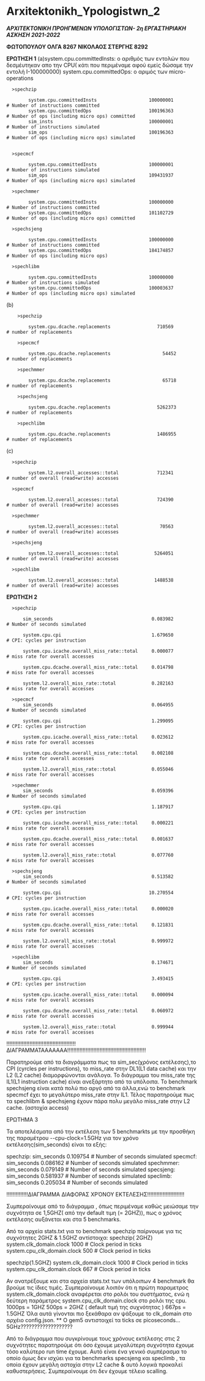 # Arxitektonikh_Ypologistwn_2
_**ΑΡΧΙΤΕΚΤΟΝΙΚΗ ΠΡΟΗΓΜΕΝΩΝ ΥΠΟΛΟΓΙΣΤΩΝ- 2η ΕΡΓΑΣΤΗΡΙΑΚΗ ΑΣΚΗΣΗ**_
                   _**2021-2022**_
 
 **ΦΩΤΟΠΟΥΛΟΥ ΟΛΓΑ 8267**
 **ΝΙΚΟΛΑΟΣ ΣΤΕΡΓΗΣ 8292**

**ΕΡΩΤΗΣΗ 1**
(a)system.cpu.committedInsts: ο αριθμός των εντολών που δεσμέυτηκαν απο την CPU( κάτι που περιμέναμε αφού εμείς δώσαμε την εντολή Ι-100000000)
   system.cpu.committedOps: o αριμός των micro-operations 

      >spechzip 
      
            system.cpu.committedInsts                   100000001                       # Number of instructions committed
            system.cpu.committedOps                     100196363                       # Number of ops (including micro ops) committed
            sim_insts                                   100000001                       # Number of instructions simulated
            sim_ops                                     100196363                       # Number of ops (including micro ops) simulated


      >specmcf 
      
            system.cpu.committedInsts                   100000001                       # Number of instructions simulated
            sim_ops                                     109431937                       # Number of ops (including micro ops) simulated

      >spechmmer

            system.cpu.committedInsts                   100000000                       # Number of instructions committed
            system.cpu.committedOps                     101102729                       # Number of ops (including micro ops) committed

      >spechsjeng
      
            system.cpu.committedInsts                   100000000                       # Number of instructions committed
            system.cpu.committedOps                     184174857                       # Number of ops (including micro ops) 

      >spechlibm
      
            system.cpu.committedInsts                   100000000                       # Number of instructions simulated
            system.cpu.committedOps                     100003637                       # Number of ops (including micro ops) simulated


(b)

        >spechzip 
        
            system.cpu.dcache.replacements                 710569                       # number of replacements

        >specmcf
        
            system.cpu.dcache.replacements                   54452                       # number of replacements

        >spechmmer
        
            system.cpu.dcache.replacements                   65718                       # number of replacements

        >spechsjeng
        
            system.cpu.dcache.replacements                 5262373                       # number of replacements

        >spechlibm
        
            system.cpu.dcache.replacements                 1486955                       # number of replacements

(c)

      >spechzip 
      
            system.l2.overall_accesses::total              712341                       # number of overall (read+write) accesses
            
      >specmcf
      
            system.l2.overall_accesses::total              724390                       # number of overall (read+write) accesses
            
      >spechmmer
     
            system.l2.overall_accesses::total               70563                       # number of overall (read+write) accesses
            
      >spechsjeng
      
            system.l2.overall_accesses::total             5264051                       # number of overall (read+write) accesses
      
      >spechlibm
      
            system.l2.overall_accesses::total             1488538                       # number of overall (read+write) accesses











**ΕΡΩΤΗΣΗ 2**

      >spechzip 
      
          sim_seconds                                    0.083982                       # Number of seconds simulated
          
          system.cpu.cpi                                 1.679650                       # CPI: cycles per instruction
          
          system.cpu.icache.overall_miss_rate::total     0.000077                       # miss rate for overall accesses
          
          system.cpu.dcache.overall_miss_rate::total     0.014798                       # miss rate for overall accesses
          
          system.l2.overall_miss_rate::total             0.282163                       # miss rate for overall accesses

      >specmcf 
          sim_seconds                                    0.064955                       # Number of seconds simulated
          
          system.cpu.cpi                                 1.299095                       # CPI: cycles per instruction
         
          system.cpu.icache.overall_miss_rate::total     0.023612                       # miss rate for overall accesses
          
          system.cpu.dcache.overall_miss_rate::total     0.002108                       # miss rate for overall accesses
          
          system.l2.overall_miss_rate::total             0.055046                       # miss rate for overall accesses

      >spechmmer
          sim_seconds                                    0.059396                       # Number of seconds simulated
          
          system.cpu.cpi                                 1.187917                       # CPI: cycles per instruction
          
          system.cpu.icache.overall_miss_rate::total     0.000221                       # miss rate for overall accesses
          
          system.cpu.dcache.overall_miss_rate::total     0.001637                       # miss rate for overall accesses
          
          system.l2.overall_miss_rate::total             0.077760                       # miss rate for overall accesses

      >spechsjeng
          sim_seconds                                    0.513582                       # Number of seconds simulated
          
          system.cpu.cpi                                10.270554                       # CPI: cycles per instruction
          
          system.cpu.icache.overall_miss_rate::total     0.000020                       # miss rate for overall accesses
          
          system.cpu.dcache.overall_miss_rate::total     0.121831                       # miss rate for overall accesses
          
          system.l2.overall_miss_rate::total             0.999972                       # miss rate for overall accesses

      >spechlibm 
          sim_seconds                                    0.174671                       # Number of seconds simulated
          
          system.cpu.cpi                                 3.493415                       # CPI: cycles per instruction
          
          system.cpu.icache.overall_miss_rate::total     0.000094                       # miss rate for overall accesses
          
          system.cpu.dcache.overall_miss_rate::total     0.060972                       # miss rate for overall accesses
          
          system.l2.overall_miss_rate::total             0.999944                       # miss rate for overall accesses


!!!!!!!!!!!!!!!!!!!!!!!!!!!!!!!!!!!!!!!!!!!!!ΔΙΑΓΡΑΜΜΑΤΑΑΑΑΑΑΑ!!!!!!!!!!!!!!!!!!!!!!!!!!!!!!!!!!!!!!!!!!!!!!!!!!!

Παρατηρούμε από τα διαγράμματα πως τα sim_sec(χρόνος εκτέλεσης),το CPI (cyrcles per instructions), το miss_rate στην DL1(L1 data cache) 
και την L2 (L2 cache) διαμορφώνονται ανάλογα. Το διάγραμμα του miss_rate της IL1(L1 instruction cache) είναι ανεξάρτητο από τα υπόλοιπα. 
Το benchmark spechsjeng είναι κατά πολύ πιο αργό από τα άλλα,ενώ το benchmark specmcf έχει το μεγαλύτερο miss_rate στην IL1.
Τέλος παρατηρούμε πως τα spechlibm & spechsjeng έχουν πάρα πολυ μεγάλο miss_rate στην L2 cache. (αστοχία access)

 

ΕΡΩΤΗΜΑ 3

Τα αποτελέσματα από την εκτέλεση των 5 benchmarkts με την προσθήκη της παραμέτρου --cpu-clock=1.5GHz για τον χρόνο εκτέλεσης(sim_seconds) είναι τα εξής:

spechzip:  sim_seconds                                    0.109754                       # Number of seconds simulated
specmcf:   sim_seconds                                    0.086162                       # Number of seconds simulated
spechmmer: sim_seconds                                    0.079149                       # Number of seconds simulated
specsjeng: sim_seconds                                    0.581937                       # Number of seconds simulated
speclimb:  sim_seconds                                    0.205034                       # Number of seconds simulated




!!!!!!!!!!!!!!ΔΙΑΓΡΑΜΜΑ ΔΙΑΦΟΡΑΣ ΧΡΌΝΟΥ ΕΚΤΕΛΕΣΗΣ!!!!!!!!!!!!!!!!!!!!!!!!



Συμπεραίνουμε από το διάγραμμα , όπως περιμέναμε καθώς μειώσαμε την συχνότητα σε 1,5GHZ( από την default τιμη (= 2GHZ)), πως ο χρόνος εκτέλεσης αυξάνεται και στα 5 benchmarks. 

Από τα αρχεία stats.txt για το benchmark spechzip παίρνουμε για τις συχνότητες 2GHZ & 1.5GHZ αντίστοιχα:
spechzip( 2GHZ)
system.clk_domain.clock                          1000                       # Clock period in ticks
system.cpu_clk_domain.clock                       500                       # Clock period in ticks


spechzip(1.5GHZ)
system.clk_domain.clock                          1000                       # Clock period in ticks
system.cpu_clk_domain.clock                       667                       # Clock period in ticks


Αν ανατρέξουμε και στα αρχεία stats.txt των υπόλοιπων 4 benchmark θα βρούμε τις ίδιες τιμές.
Συμπεραίνουμε λοιπόν ότι η πρώτη παραμετρος system.clk_domain.clock αναφέρεται στο ρολόι του συστήματος, ενώ η δεύτερη παράμετρος system.cpu_clk_domain.clock στο ρολόι της cpu. 
1000ps = 1GHZ
500ps = 2GHZ ( default τιμή της συχνότητας )
667ps = 1.5GHZ 
Όλα αυτά γίνονται πιο ξεκάθαρα αν ψάξουμε το clk_domain στο αρχέιο config.json.
** Ο gem5 αντιστοιχεί τα ticks σε picoseconds...                          5GHz???????????????????

Από το διάγραμμα που συγκρίνουμε τους χρόνους εκτέλεσης στις 2 συχνότητες παρατηρούμε ότι όσο έχουμε μεγαλύτερη συχνότητα έχουμε τόσο 
καλύτερο run time έχουμε. Αυτό είναι ένα γενικό συμπέρασμα το οποίο όμως δεν ισχύει για τα benchmarks specsjeng και speclimb , τα οποία έχουν μεγάλη αστοχία στην L2 cache & αυτό λογικά προκαλεί καθυστερήσεις. Συμπεραίνουμε ότι δεν έχουμε τέλειο scalling. 

